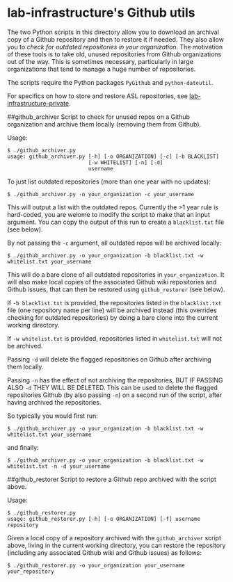 # lab-infrastructure's Github utils

The two Python scripts in this directory allow you to download an archival copy of a Github repository
and then to restore it if needed. They also allow you to *check for outdated repositories in your organization*.
The motivation of these tools is to take old, unused repositories from Github
organizations out of the way. This is sometimes necessary, particularly in large organizations that tend to
manage a huge number of repositories.

The scripts require the Python packages `PyGithub` and `python-dateutil`.

For specifics on how to store and restore ASL repositories, see [lab-infrastructure-private](https://github.com/ethz-asl/lab-infrastructure-private).

##github_archiver
Script to check for unused repos on a Github organization and archive them locally (removing them from Github).

Usage:
```
$ ./github_archiver.py 
usage: github_archiver.py [-h] [-o ORGANIZATION] [-c] [-b BLACKLIST]
                          [-w WHITELIST] [-n] [-d]
                          username
```

To just list outdated repositories (more than one year with no updates):
```
$ ./github_archiver.py -o your_organization -c your_username
```
This will output a list with the outdated repos. Currently the >1 year rule is hard-coded, you are welome to modify the script to make that an input argument. You can copy the output of this run to create a `blacklist.txt` file (see below).

By not passing the `-c` argument, all outdated repos will be archived locally:
```
$ ./github_archiver.py -o your_organization -b blacklist.txt -w whitelist.txt your_username
```
This will do a bare clone of all outdated repositories in `your_organization`. It will also make local copies of the associated Github wiki repositories and Github issues, that can then be restored using `github_restorer` (see below).

If `-b blacklist.txt` is provided, the repositories listed in the `blacklist.txt` file (one repository name per line) will be archived instead (this overrides checking for outdated repositories) by doing a bare clone into the current working directory.

If `-w whitelist.txt` is provided, repositories listed in `whitelist.txt` will not be archived.

Passing `-d` will delete the flagged repositories on Github after archiving them locally.

Passing `-n` has the effect of not archiving the repositories, BUT IF PASSING ALSO `-d` THEY WILL BE DELETED. This can be used to delete the flagged repositories Github (by also passing `-n`) on a second run of the script, after having archived the repositories.

So typically you would first run:
```
$ ./github_archiver.py -o your_organization -b blacklist.txt -w whitelist.txt your_username
```

and finally:
```
$ ./github_archiver.py -o your_organization -b blacklist.txt -w whitelist.txt -n -d your_username
```



##github_restorer
Script to restore a Github repo archived with the script above.

Usage:
```
$ ./github_restorer.py
usage: github_restorer.py [-h] [-o ORGANIZATION] [-f] username repository
```

Given a local copy of a repository archived with the `github_archiver` script above, living in the current working directory, you can restore the repository (including any associated Github wiki and Github issues) as follows:
```
$ ./github_restorer.py -o your_organization your_username your_repository
```
